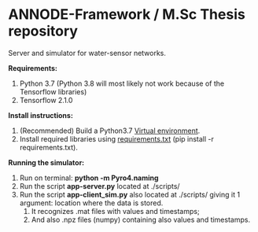 # ANNODE-Framework / M.Sc Thesis repository 

Server and simulator for water-sensor networks.

**Requirements:**
1. Python 3.7 (Python 3.8 will most likely not work because of the Tensorflow libraries)
2. Tensorflow 2.1.0

**Install instructions:**
1. (Recommended) Build a Python3.7 [Virtual environment](https://docs.python.org/3/library/venv.html).
2. Install required libraries using [requirements.txt](https://pip.pypa.io/en/stable/user_guide/#requirements-files) (pip install -r requirements.txt).


**Running the simulator:**
1. Run on terminal: **python -m Pyro4.naming**
2. Run the script **app-server.py** located at ./scripts/
3. Run the script **app-client_sim.py** also located at ./scripts/ giving it 1 argument: location where the data is stored.
   1. It recognizes .mat files with values and timestamps;
   2. And also .npz files (numpy) containing also values and timestamps.
